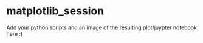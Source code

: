# matplotlib_session
Add your python scripts and an image of the resulting plot/juypter notebook here :)

